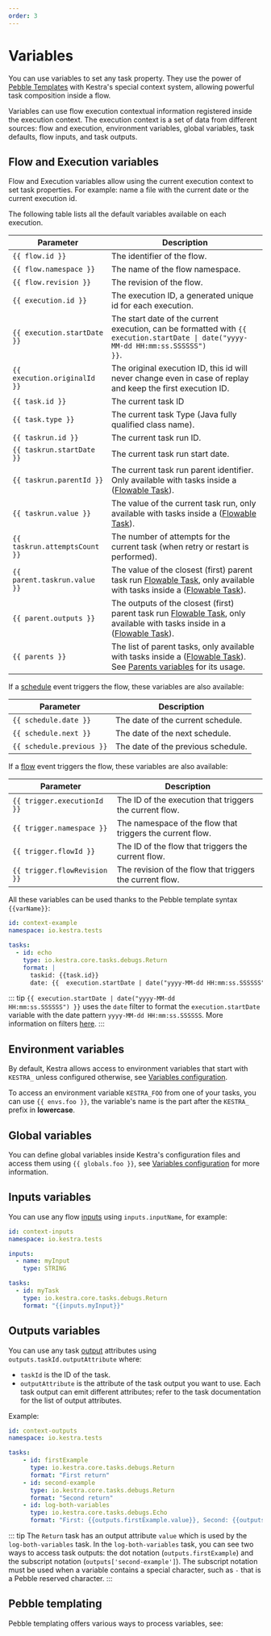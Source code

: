```yaml
---
order: 3
---
```


# Variables

You can use variables to set any task property. They use the power of [Pebble Templates](https://pebbletemplates.io/) with Kestra's special context system, allowing powerful task composition inside a flow.

Variables can use flow execution contextual information registered inside the execution context. The execution context is a set of data from different sources: flow and execution, environment variables, global variables, task defaults, flow inputs, and task outputs.

## Flow and Execution variables

Flow and Execution variables allow using the current execution context to set task properties. For example: name a file with the current date or the current execution id.

The following table lists all the default variables available on each execution.

| Parameter | Description |
| ---------- | ----------- |
|  <code v-pre>{{ flow.id }}</code> | The identifier of the flow. |
|  <code v-pre>{{ flow.namespace }}</code> | The name of the flow namespace. |
|  <code v-pre>{{ flow.revision }}</code> | The revision of the flow. |
|  <code v-pre>{{ execution.id }}</code> | The execution ID, a generated unique id for each execution. |
|  <code v-pre>{{ execution.startDate }}</code> | The start date of the current execution, can be formatted with <code v-pre>{{ execution.startDate \| date("yyyy-MM-dd HH:mm:ss.SSSSSS") }}</code>. |
|  <code v-pre>{{ execution.originalId }}</code> | The original execution ID, this id will never change even in case of replay and keep the first execution ID. |
|  <code v-pre>{{ task.id }}</code> | The current task ID |
|  <code v-pre>{{ task.type }}</code> | The current task Type (Java fully qualified class name). |
|  <code v-pre>{{ taskrun.id }}</code> | The current task run ID. |
|  <code v-pre>{{ taskrun.startDate }}</code> | The current task run start date. |
|  <code v-pre>{{ taskrun.parentId }}</code> | The current task run parent identifier. Only available with tasks inside a  ([Flowable Task](../tasks/README.md#flowable-tasks)).|
|  <code v-pre>{{ taskrun.value }}</code> | The value of the current task run, only available with tasks inside a ([Flowable Task](../tasks/README.md#flowable-tasks)). |
|  <code v-pre>{{ taskrun.attemptsCount }}</code> | The number of attempts for the current task (when retry or restart is performed). |
|  <code v-pre>{{ parent.taskrun.value }}</code> | The value of the closest (first) parent task run [Flowable Task](../tasks/README.md#flowable-tasks), only available with tasks inside a ([Flowable Task](../tasks/README.md#flowable-tasks)). |
|  <code v-pre>{{ parent.outputs }}</code> | The outputs of the closest (first) parent task run [Flowable Task](../tasks/README.md#flowable-tasks), only available with tasks inside in a ([Flowable Task](../tasks/README.md#flowable-tasks)). |
|  <code v-pre>{{ parents }}</code> | The list of parent tasks, only available with tasks inside a ([Flowable Task](../tasks/README.md#flowable-tasks)). See [Parents variables](../variables/basic-usage.md#parents-with-flowable-task) for its usage. |

If a [schedule](../triggers/schedule.md) event triggers the flow, these variables are also available:

| Parameter | Description |
| ---------- | ----------- |
|  <code v-pre>{{ schedule.date }}</code> | The date of the current schedule. |
|  <code v-pre>{{ schedule.next }}</code> | The date of the next schedule. |
|  <code v-pre>{{ schedule.previous }}</code> | The date of the previous schedule. |

If a [flow](../triggers/flow.md) event triggers the flow, these variables are also available:

| Parameter | Description |
| ---------- | ----------- |
|  <code v-pre>{{ trigger.executionId }}</code> | The ID of the execution that triggers the current flow. |
|  <code v-pre>{{ trigger.namespace }}</code> | The namespace of the flow that triggers the current flow. |
|  <code v-pre>{{ trigger.flowId }}</code> | The ID of the flow that triggers the current flow. |
|  <code v-pre>{{ trigger.flowRevision }}</code> | The revision of the flow that triggers the current flow. |

All these variables can be used thanks to the Pebble template syntax <code v-pre>{{varName}}</code>:

```yaml
id: context-example
namespace: io.kestra.tests

tasks:
  - id: echo
    type: io.kestra.core.tasks.debugs.Return
    format: |
      taskid: {{task.id}}
      date: {{  execution.startDate | date("yyyy-MM-dd HH:mm:ss.SSSSSS") }}
```

::: tip
<code v-pre>{{ execution.startDate | date("yyyy-MM-dd HH:mm:ss.SSSSSS") }}</code> uses the `date` filter to format the `execution.startDate` variable with the date pattern `yyyy-MM-dd HH:mm:ss.SSSSSS`. More information on filters [here](./filter/).
:::

## Environment variables

By default, Kestra allows access to environment variables that start with `KESTRA_` unless configured otherwise, see [Variables configuration](../../administrator-guide/configuration/others/README.md#variables-configuration).

To access an environment variable `KESTRA_FOO` from one of your tasks, you can use <code v-pre>{{ envs.foo }}</code>, the variable's name is the part after the `KESTRA_` prefix in **lowercase**.

## Global variables

You can define global variables inside Kestra's configuration files and access them using <code v-pre>{{ globals.foo }}</code>, see [Variables configuration](../../administrator-guide/configuration/others/README.md#variables-configuration) for more information.

## Inputs variables

You can use any flow [inputs](../inputs/README.md) using `inputs.inputName`, for example:

```yaml
id: context-inputs
namespace: io.kestra.tests

inputs:
  - name: myInput
    type: STRING

tasks:
  - id: myTask
    type: io.kestra.core.tasks.debugs.Return
    format: "{{inputs.myInput}}"
```

## Outputs variables

You can use any task [output](../outputs/README.md) attributes using `outputs.taskId.outputAttribute` where:
- `taskId` is the ID of the task.
- `outputAttribute` is the attribute of the task output you want to use. Each task output can emit different attributes; refer to the task documentation for the list of output attributes.

Example:

```yaml
id: context-outputs
namespace: io.kestra.tests

tasks:
    - id: firstExample
      type: io.kestra.core.tasks.debugs.Return
      format: "First return"
    - id: second-example
      type: io.kestra.core.tasks.debugs.Return
      format: "Second return"
    - id: log-both-variables
      type: io.kestra.core.tasks.debugs.Echo
      format: "First: {{outputs.firstExample.value}}, Second: {{outputs['second-example'].value}}"
```

::: tip
The `Return` task has an output attribute `value` which is used by the `log-both-variables` task.
In the `log-both-variables` task, you can see two ways to access task outputs: the dot notation (`outputs.firstExample`) and the subscript notation (`outputs['second-example']`). The subscript notation must be used when a variable contains a special character, such as `-` that is a Pebble reserved character.
:::

## Pebble templating
Pebble templating offers various ways to process variables, see:

<ChildTableOfContents :max="1" />

